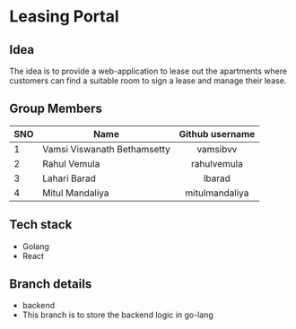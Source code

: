 # Leasing Portal

## Idea

The idea is to provide a web-application to lease out the apartments where customers can find a suitable room to sign a lease and manage their lease.

## Group Members
SNO | Name                          | Github username|
--- | -------------                 |:-------------: | 
1   | Vamsi Viswanath Bethamsetty   | vamsibvv       | 
2   | Rahul Vemula                  | rahulvemula    |   
3   | Lahari Barad                  | lbarad         |
4   | Mitul Mandaliya               | mitulmandaliya |


## Tech stack
- Golang
- React

## Branch details

- backend
- This branch is to store the backend logic in go-lang